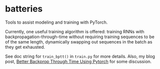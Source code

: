 # batteries
Tools to assist modeling and training with PyTorch.

Currently, one useful training algorithm is offered: training RNNs with backpropagation-through-time without requiring training sequences to be of the same length, dynamically swapping out sequences in the batch as they get exhausted.

See doc string for `train_bptt()` in `train.py` for more details. Also, my blog post, [Better Backprop Through Time Using Pytorch](http://subburam.org/2018/04/better-backprop-through-time-using-pytorch/) for some discussion.
